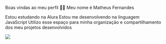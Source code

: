Boas vindas ao meu perfil 💙💙
Meu nome é Matheus Fernandes

Estou estudando na Alura
Estou me desenvolvendo na linguagem JavaScript
Utilizo esse espaço para minha organização e compartilhamento dos meu projetos desenvolvidos

![](https://github.com/user-attachments/assets/172fb5be-e66c-40df-803a-93e9c4732a5f)
